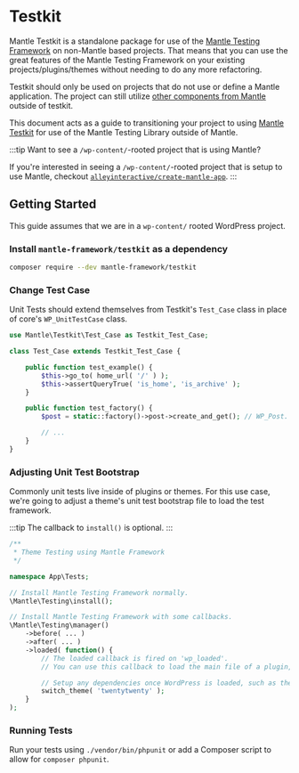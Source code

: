 # Testkit

Mantle Testkit is a standalone package for use of the [Mantle Testing
Framework](./test-framework.md) on non-Mantle based projects. That means that
you can use the great features of the Mantle Testing Framework on your existing
projects/plugins/themes without needing to do any more refactoring.

Testkit should only be used on projects that do not use or define a Mantle
application. The project can still utilize [other components from
Mantle](https://github.com/mantle-framework) outside of testkit.

This document acts as a guide to transitioning your project to using [Mantle
Testkit](./testkit.md) for use of the Mantle Testing Library outside of Mantle.

:::tip Want to see a `/wp-content/`-rooted project that is using Mantle?

If you're interested in seeing a `/wp-content/`-rooted project that is setup to
use Mantle, checkout
[`alleyinteractive/create-mantle-app`](https://github.com/alleyinteractive/create-mantle-app).
:::
## Getting Started

This guide assumes that we are in a `wp-content/` rooted WordPress project.

### Install `mantle-framework/testkit` as a dependency

```bash
composer require --dev mantle-framework/testkit
```

### Change Test Case

Unit Tests should extend themselves from Testkit's `Test_Case` class
in place of core's `WP_UnitTestCase` class.

```php
use Mantle\Testkit\Test_Case as Testkit_Test_Case;

class Test_Case extends Testkit_Test_Case {

	public function test_example() {
		$this->go_to( home_url( '/' ) );
		$this->assertQueryTrue( 'is_home', 'is_archive' );
	}

	public function test_factory() {
		$post = static::factory()->post->create_and_get(); // WP_Post.

		// ...
	}
}
```

### Adjusting Unit Test Bootstrap

Commonly unit tests live inside of plugins or themes. For this use case, we're
going to adjust a theme's unit test bootstrap file to load the test framework.

:::tip
The callback to `install()` is optional.
:::

```php
/**
 * Theme Testing using Mantle Framework
 */

namespace App\Tests;

// Install Mantle Testing Framework normally.
\Mantle\Testing\install();

// Install Mantle Testing Framework with some callbacks.
\Mantle\Testing\manager()
	->before( ... )
	->after( ... )
	->loaded( function() {
		// The loaded callback is fired on 'wp_loaded'.
		// You can use this callback to load the main file of a plugin, theme, etc.

		// Setup any dependencies once WordPress is loaded, such as themes.
		switch_theme( 'twentytwenty' );
	}
);
```

### Running Tests

Run your tests using `./vendor/bin/phpunit` or add a Composer script to allow
for `composer phpunit`.
